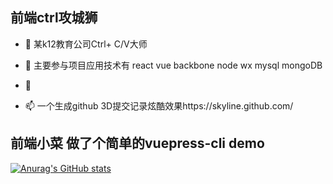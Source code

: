 
## 前端ctrl攻城狮

- 👋 某k12教育公司Ctrl+ C/V大师

- 🌱 主要参与项目应用技术有 react vue backbone node wx mysql mongoDB
- 💞️
- 📫 一个生成github 3D提交记录炫酷效果https://skyline.github.com/

## 前端小菜 做了个简单的vuepress-cli demo

[![Anurag's GitHub stats](https://github-readme-stats.vercel.app/api?username=zhao1207&show_icons=true&theme=tokyonight)](https://github.com/anuraghazra/github-readme-stats)
